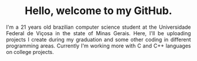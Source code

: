 <h1 align="center">Hello, welcome to my GitHub.</h1>
<p align="justify">I'm a 21 years old brazilian computer science student at the Universidade Federal de Viçosa in the state of Minas Gerais. Here, I'll be uploading projects I create during my graduation and some other coding in different programming areas. Currently I'm working more with C and C++ languages on college projects.</p>


